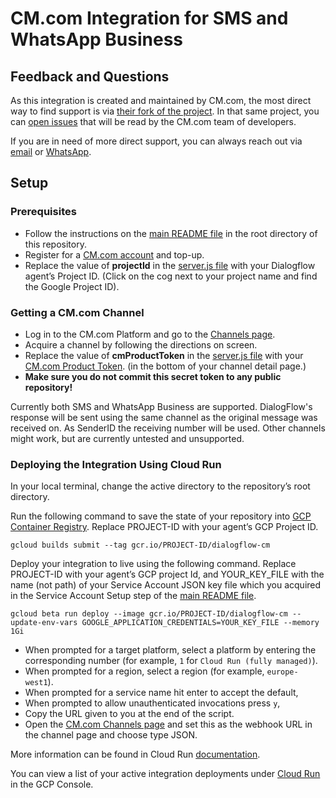 # CM.com Integration for SMS and WhatsApp Business

## Feedback and Questions

As this integration is created and maintained by CM.com, the most direct way to find support is via [their fork of the project](https://github.com/CMTelecom/dialogflow-integrations).
In that same project, you can [open issues](https://github.com/CMTelecom/dialogflow-integrations/issues) that will be read by the CM.com team of developers.

If you are in need of more direct support, you can always reach out via [email](mailto:support@cm.com) or [WhatsApp](https://wa.me/31765727000).

## Setup

### Prerequisites

- Follow the instructions on the [main README file](../README.md) in the root directory of this repository.
- Register for a [CM.com account](https://www.cm.com/register/) and top-up.
- Replace the value of __projectId__ in the [server.js file](./server.js#L19) with your Dialogflow agent’s Project ID. (Click on the cog next to your project name and find the Google Project ID).

### Getting a CM.com Channel

- Log in to the CM.com Platform and go to the [Channels page](https://www.cm.com/app/channels).
- Acquire a channel by following the directions on screen.
- Replace the value of __cmProductToken__ in the [server.js file](./server.js#L18) with your [CM.com Product Token](https://www.cm.com/app/channels). (in the bottom of your channel detail page.)
- **Make sure you do not commit this secret token to any public repository!**

Currently both SMS and WhatsApp Business are supported. DialogFlow's response will be sent using the same channel as the original message was received on. As SenderID the receiving number will be used. Other channels might work, but are currently untested and unsupported. 

### Deploying the Integration Using Cloud Run

In your local terminal, change the active directory to the repository’s root directory.

Run the following command to save the state of your repository into [GCP Container Registry](https://console.cloud.google.com/gcr/). Replace PROJECT-ID with your agent’s GCP Project ID.

```shell
gcloud builds submit --tag gcr.io/PROJECT-ID/dialogflow-cm
```

Deploy your integration to live using the following command. Replace PROJECT-ID with your agent’s GCP project Id, and YOUR_KEY_FILE with the name (not path) of your Service Account JSON key file which you acquired in the Service Account Setup step of the [main README file](../readme.md).

```shell
gcloud beta run deploy --image gcr.io/PROJECT-ID/dialogflow-cm --update-env-vars GOOGLE_APPLICATION_CREDENTIALS=YOUR_KEY_FILE --memory 1Gi
```

- When prompted for a target platform, select a platform by entering the corresponding number (for example, ``1`` for ``Cloud Run (fully managed)``).
- When prompted for a region, select a region (for example, ``europe-west1``).
- When prompted for a service name hit enter to accept the default,
- When prompted to allow unauthenticated invocations press ``y``,
- Copy the URL given to you at the end of the script.
- Open the [CM.com Channels page](https://www.cm.com/app/channels) and set this as the webhook URL in the channel page and choose type JSON. 


More information can be found in Cloud Run
[documentation](https://cloud.google.com/run/docs/deploying).

You can view a list of your active integration deployments under [Cloud Run](https://console.cloud.google.com/run) in the GCP Console.
